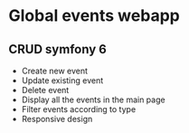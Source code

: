 # Global events webapp
## CRUD symfony 6
* Create new event
* Update existing event
* Delete event
* Display all the events in the main page
* Filter events according to type
* Responsive design



